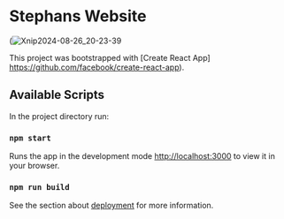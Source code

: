 # Stephans Website

(![Xnip2024-08-26_20-23-39](https://github.com/user-attachments/assets/dc4a8a2f-b74f-4088-b127-0f9ee56e6e5f)


This project was bootstrapped with [Create React App]
https://github.com/facebook/create-react-app).

## Available Scripts

In the project directory run: 

### `npm start`

Runs the app in the development mode
 [http://localhost:3000](http://localhost:3000) to view it in your browser.

### `npm run build`

See the section about [deployment](https://facebook.github.io/create-react-app/docs/deployment) for more information.
